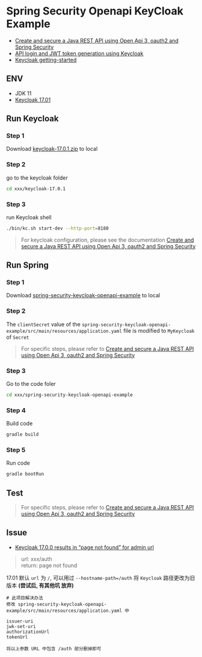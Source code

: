 # Spring Security Openapi KeyCloak Example

* [Create and secure a Java REST API using Open Api 3, oauth2 and Spring Security](https://medium.com/@tomerikvalso/create-and-secure-a-rest-api-using-open-api-3-java-and-oauth2-55f7feefd6f1)
* [API login and JWT token generation using Keycloak](https://developers.redhat.com/blog/2020/01/29/api-login-and-jwt-token-generation-using-keycloak#)
* [Keycloak getting-started](https://www.keycloak.org/getting-started/getting-started-zip)

## ENV

* JDK 11
* [Keycloak 17.01](https://github.com/keycloak/keycloak/releases/download/17.0.1/keycloak-17.0.1.zip)

## Run Keycloak

### Step 1

Download [keycloak-17.0.1.zip](https://github.com/keycloak/keycloak/releases/download/17.0.1/keycloak-17.0.1.zip) to local

### Step 2

go to the keycloak folder

```bash
cd xxx/keycloak-17.0.1
```

### Step 3

run Keycloak shell

```bash
./bin/kc.sh start-dev --http-port=8180
```

> For keycloak configuration, please see the documentation [Create and secure a Java REST API using Open Api 3, oauth2 and Spring Security](https://medium.com/@tomerikvalso/create-and-secure-a-rest-api-using-open-api-3-java-and-oauth2-55f7feefd6f1)

## Run Spring

### Step 1

Download [spring-security-keycloak-openapi-example](https://github.com/lminggang/spring-security-keycloak-openapi-example.git) to local

### Step 2

The `clientSecret` value of the `spring-security-keycloak-openapi-example/src/main/resources/application.yaml` file is modified to `MyKeycloak` of `Secret`

> For specific steps, please refer to [Create and secure a Java REST API using Open Api 3, oauth2 and Spring Security](https://medium.com/@tomerikvalso/create-and-secure-a-rest-api-using-open-api-3-java-and-oauth2-55f7feefd6f1)

### Step 3

Go to the code foler

```bash
cd xxx/spring-security-keycloak-openapi-example
```

### Step 4

Build code

```bash
gradle build
```

### Step 5

Run code

```bash
gradle bootRun
```

## Test

> For specific steps, please refer to [Create and secure a Java REST API using Open Api 3, oauth2 and Spring Security](https://medium.com/@tomerikvalso/create-and-secure-a-rest-api-using-open-api-3-java-and-oauth2-55f7feefd6f1)

## Issue

* [Keycloak 17.0.0 results in “page not found” for admin url](https://keycloak.discourse.group/t/keycloak-17-0-0-results-in-page-not-found-for-admin-url/13682)

> url: xxx/auth  
> return: page not found

17.01 默认 `url` 为 `/`, 可以用过 `--hostname-path=/auth` 将 `Keycloak` 路径更改为旧版本 **(尝试后, 有其他坑 放弃)**

```text
# 此项目解决办法
修改 spring-security-keycloak-openapi-example/src/main/resources/application.yaml 中 

issuer-uri
jwk-set-uri
authorizationUrl
tokenUrl

将以上参数 URL 中包含 /auth 部分删掉即可
```
